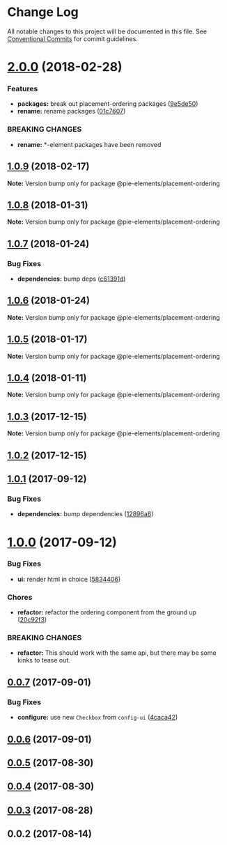 # Change Log

All notable changes to this project will be documented in this file.
See [Conventional Commits](https://conventionalcommits.org) for commit guidelines.

<a name="2.0.0"></a>
# [2.0.0](https://github.com/PieELements/pie-elements/compare/@pie-elements/placement-ordering@1.0.9...@pie-elements/placement-ordering@2.0.0) (2018-02-28)


### Features

* **packages:** break out placement-ordering packages ([9e5de50](https://github.com/PieELements/pie-elements/commit/9e5de50))
* **rename:** rename packages ([01c7607](https://github.com/PieELements/pie-elements/commit/01c7607))


### BREAKING CHANGES

* **rename:** *-element packages have been removed




<a name="1.0.9"></a>
## [1.0.9](https://github.com/PieELements/pie-elements/compare/@pie-elements/placement-ordering@1.0.8...@pie-elements/placement-ordering@1.0.9) (2018-02-17)




**Note:** Version bump only for package @pie-elements/placement-ordering

<a name="1.0.8"></a>
## [1.0.8](https://github.com/PieELements/pie-elements/compare/@pie-elements/placement-ordering@1.0.7...@pie-elements/placement-ordering@1.0.8) (2018-01-31)




**Note:** Version bump only for package @pie-elements/placement-ordering

<a name="1.0.7"></a>
## [1.0.7](https://github.com/PieELements/pie-elements/compare/@pie-elements/placement-ordering@1.0.6...@pie-elements/placement-ordering@1.0.7) (2018-01-24)


### Bug Fixes

* **dependencies:** bump deps ([c61391d](https://github.com/PieELements/pie-elements/commit/c61391d))




<a name="1.0.6"></a>
## [1.0.6](https://github.com/PieELements/pie-elements/compare/@pie-elements/placement-ordering@1.0.5...@pie-elements/placement-ordering@1.0.6) (2018-01-24)




**Note:** Version bump only for package @pie-elements/placement-ordering

<a name="1.0.5"></a>
## [1.0.5](https://github.com/PieELements/pie-elements/compare/@pie-elements/placement-ordering@1.0.4...@pie-elements/placement-ordering@1.0.5) (2018-01-17)




**Note:** Version bump only for package @pie-elements/placement-ordering

<a name="1.0.4"></a>
## [1.0.4](https://github.com/PieELements/pie-elements/compare/@pie-elements/placement-ordering@1.0.3...@pie-elements/placement-ordering@1.0.4) (2018-01-11)




**Note:** Version bump only for package @pie-elements/placement-ordering

<a name="1.0.3"></a>
## [1.0.3](https://github.com/PieELements/pie-elements/compare/@pie-elements/placement-ordering@1.0.2...@pie-elements/placement-ordering@1.0.3) (2017-12-15)




**Note:** Version bump only for package @pie-elements/placement-ordering

<a name="1.0.2"></a>
## [1.0.2](https://github.com/PieELements/pie-elements/compare/@pie-elements/placement-ordering@1.0.1...@pie-elements/placement-ordering@1.0.2) (2017-12-15)




<a name="1.0.1"></a>
## [1.0.1](https://github.com/PieELements/pie-elements/compare/@pie-elements/placement-ordering@1.0.0...@pie-elements/placement-ordering@1.0.1) (2017-09-12)


### Bug Fixes

* **dependencies:** bump dependencies ([12896a8](https://github.com/PieELements/pie-elements/commit/12896a8))




<a name="1.0.0"></a>
# [1.0.0](https://github.com/PieELements/pie-elements/compare/@pie-elements/placement-ordering@0.0.7...@pie-elements/placement-ordering@1.0.0) (2017-09-12)


### Bug Fixes

* **ui:** render html in choice ([5834406](https://github.com/PieELements/pie-elements/commit/5834406))


### Chores

* **refactor:** refactor the ordering component from the ground up ([20c92f3](https://github.com/PieELements/pie-elements/commit/20c92f3))


### BREAKING CHANGES

* **refactor:** This should work with the same api, but there may be some kinks to tease out.




<a name="0.0.7"></a>
## [0.0.7](https://github.com/PieELements/pie-elements/compare/@pie-elements/placement-ordering@0.0.6...@pie-elements/placement-ordering@0.0.7) (2017-09-01)


### Bug Fixes

* **configure:** use new `Checkbox` from `config-ui` ([4caca42](https://github.com/PieELements/pie-elements/commit/4caca42))




<a name="0.0.6"></a>
## [0.0.6](https://github.com/PieELements/pie-elements/compare/@pie-elements/placement-ordering@0.0.5...@pie-elements/placement-ordering@0.0.6) (2017-09-01)




<a name="0.0.5"></a>
## [0.0.5](https://github.com/PieELements/pie-elements/compare/@pie-elements/placement-ordering@0.0.4...@pie-elements/placement-ordering@0.0.5) (2017-08-30)




<a name="0.0.4"></a>
## [0.0.4](https://github.com/PieELements/pie-elements/compare/@pie-elements/placement-ordering@0.0.3...@pie-elements/placement-ordering@0.0.4) (2017-08-30)




<a name="0.0.3"></a>
## [0.0.3](https://github.com/PieELements/pie-elements/compare/@pie-elements/placement-ordering@0.0.2...@pie-elements/placement-ordering@0.0.3) (2017-08-28)




<a name="0.0.2"></a>
## 0.0.2 (2017-08-14)
